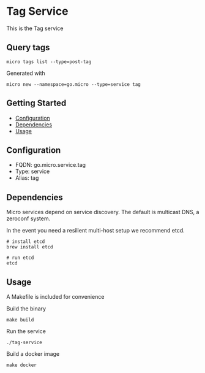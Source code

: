 # Tag Service

This is the Tag service

## Query tags

```
micro tags list --type=post-tag
```

Generated with

```
micro new --namespace=go.micro --type=service tag
```

## Getting Started

- [Configuration](#configuration)
- [Dependencies](#dependencies)
- [Usage](#usage)

## Configuration

- FQDN: go.micro.service.tag
- Type: service
- Alias: tag

## Dependencies

Micro services depend on service discovery. The default is multicast DNS, a zeroconf system.

In the event you need a resilient multi-host setup we recommend etcd.

```
# install etcd
brew install etcd

# run etcd
etcd
```

## Usage

A Makefile is included for convenience

Build the binary

```
make build
```

Run the service
```
./tag-service
```

Build a docker image
```
make docker
```